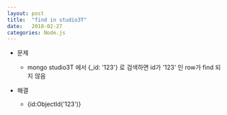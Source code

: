 ```yaml
---
layout: post
title:  "find in studio3T"
date:   2018-02-27
categories: Node.js
---
```


- 문제

  - mongo studio3T 에서 {_id: '123'} 로 검색하면 id가 '123' 인 row가 find 되지 않음

- 해결

  - {id:ObjectId('123')}

  ​

​	
